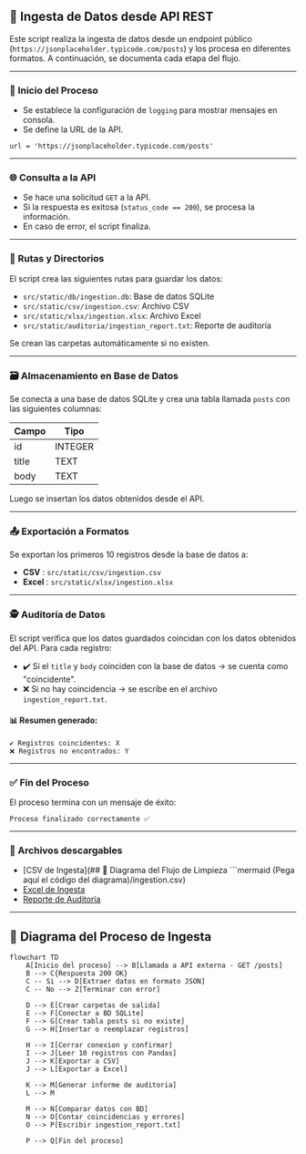 ## 📄 Ingesta de Datos desde API REST

Este script realiza la ingesta de datos desde un endpoint público (`https://jsonplaceholder.typicode.com/posts`) y los procesa en diferentes formatos. A continuación, se documenta cada etapa del flujo.

---

### 🚀 Inicio del Proceso

* Se establece la configuración de `logging` para mostrar mensajes en consola.
* Se define la URL de la API.

```
url = 'https://jsonplaceholder.typicode.com/posts'
```

---

### 🌐 Consulta a la API

* Se hace una solicitud `GET` a la API.
* Si la respuesta es exitosa (`status_code == 200`), se procesa la información.
* En caso de error, el script finaliza.

---

### 📁 Rutas y Directorios

El script crea las siguientes rutas para guardar los datos:

* `src/static/db/ingestion.db`: Base de datos SQLite
* `src/static/csv/ingestion.csv`: Archivo CSV
* `src/static/xlsx/ingestion.xlsx`: Archivo Excel
* `src/static/auditoria/ingestion_report.txt`: Reporte de auditoría

Se crean las carpetas automáticamente si no existen.

---

### 🗃️ Almacenamiento en Base de Datos

Se conecta a una base de datos SQLite y crea una tabla llamada `posts` con las siguientes columnas:

| Campo | Tipo    |
| ----- | ------- |
| id    | INTEGER |
| title | TEXT    |
| body  | TEXT    |

Luego se insertan los datos obtenidos desde el API.

---

### 📤 Exportación a Formatos

Se exportan los primeros 10 registros desde la base de datos a:

* **CSV** : `src/static/csv/ingestion.csv`
* **Excel** : `src/static/xlsx/ingestion.xlsx`

---

### 🕵️ Auditoría de Datos

El script verifica que los datos guardados coincidan con los datos obtenidos del API. Para cada registro:

* ✔️ Si el `title` y `body` coinciden con la base de datos → se cuenta como "coincidente".
* ❌ Si no hay coincidencia → se escribe en el archivo `ingestion_report.txt`.

#### 📊 Resumen generado:

```
✔️ Registros coincidentes: X
❌ Registros no encontrados: Y
```

---

### ✅ Fin del Proceso

El proceso termina con un mensaje de éxito:

```
Proceso finalizado correctamente ✅
```

---

### 📎 Archivos descargables

- [CSV de Ingesta](## 🧠 Diagrama del Flujo de Limpieza  ```mermaid (Pega aquí el código del diagrama)/ingestion.csv)
- [Excel de Ingesta](resultados/ingestion.xlsx)
- [Reporte de Auditoría](resultados/ingestion_report.txt)

---

## 🧠 Diagrama del Proceso de Ingesta

```mermaid
flowchart TD
    A[Inicio del proceso] --> B[Llamada a API externa - GET /posts]
    B --> C{Respuesta 200 OK}
    C -- Si --> D[Extraer datos en formato JSON]
    C -- No --> Z[Terminar con error]

    D --> E[Crear carpetas de salida]
    E --> F[Conectar a BD SQLite]
    F --> G[Crear tabla posts si no existe]
    G --> H[Insertar o reemplazar registros]

    H --> I[Cerrar conexion y confirmar]
    I --> J[Leer 10 registros con Pandas]
    J --> K[Exportar a CSV]
    J --> L[Exportar a Excel]

    K --> M[Generar informe de auditoria]
    L --> M

    M --> N[Comparar datos con BD]
    N --> O[Contar coincidencias y errores]
    O --> P[Escribir ingestion_report.txt]

    P --> Q[Fin del proceso]
```
